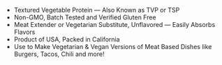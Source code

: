 - Textured Vegetable Protein — Also Known as TVP or TSP
- Non-GMO, Batch Tested and Verified Gluten Free
- Meat Extender or Vegetarian Substitute, Unflavored — Easily Absorbs Flavors
- Product of USA, Packed in California
- Use to Make Vegetarian & Vegan Versions of Meat Based Dishes like Burgers, Tacos, Chili and more!
